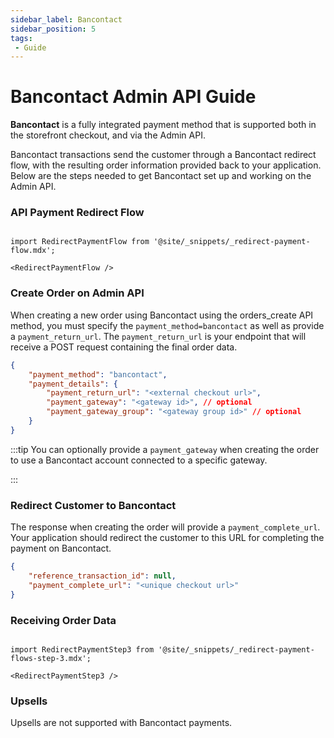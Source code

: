 ```yaml
---
sidebar_label: Bancontact
sidebar_position: 5
tags:
 - Guide
---
```


# Bancontact Admin API Guide

**Bancontact** is a fully integrated payment method that is supported both in the storefront checkout, and via the Admin API. 


Bancontact transactions send the customer through a Bancontact redirect flow, with the resulting order information provided back to your application.  Below are the steps needed to get Bancontact set up and working on the Admin API.


### API Payment Redirect Flow

```mdx-code-block

import RedirectPaymentFlow from '@site/_snippets/_redirect-payment-flow.mdx';

<RedirectPaymentFlow />
```

### Create Order on Admin API

When creating a new order using Bancontact using the orders_create API method, you must specify the `payment_method=bancontact` as well as provide a `payment_return_url`. The `payment_return_url` is your endpoint that will receive a POST request containing the final order data.


```json title="Payment Details for Order with Bancontact"
{
    "payment_method": "bancontact",
    "payment_details": {
        "payment_return_url": "<external checkout url>",
        "payment_gateway": "<gateway id>", // optional
        "payment_gateway_group": "<gateway group id>" // optional
    }
}
```

:::tip
You can optionally provide a `payment_gateway` when creating the order to use a Bancontact account connected to a specific gateway. 

:::

### Redirect Customer to Bancontact
The response when creating the order will provide a `payment_complete_url`. Your application should redirect the customer to this URL for completing the payment on Bancontact.

```json title="Response with Payment Complete URL"
{
    "reference_transaction_id": null,
    "payment_complete_url": "<unique checkout url>"
}
```

### Receiving Order Data
```mdx-code-block

import RedirectPaymentStep3 from '@site/_snippets/_redirect-payment-flows-step-3.mdx';

<RedirectPaymentStep3 />

```

### Upsells

Upsells are not supported with Bancontact payments.
